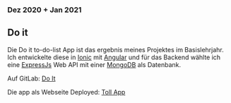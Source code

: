 ### Dez 2020 + Jan 2021

## Do it

Die Do it to-do-list App ist das ergebnis meines Projektes im Basislehrjahr. Ich entwickelte diese in [Ionic](https://ionicframework.com/) mit [Angular](https://angular.io/) und für das Backend wählte ich eine [ExpressJs](https://expressjs.com/) Web API mit einer [MongoDB](https://www.mongodb.com/) als Datenbank.

Auf GitLab: [Do It](https://gitlab.wuersch.org/iccee0/to-do-list)

Die app als Webseite Deployed: [Toll App](https://toll-app.herokuapp.com/)